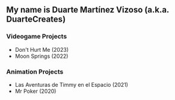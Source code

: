 ## My name is Duarte Martínez Vizoso (a.k.a. DuarteCreates)

### Videogame Projects
 - Don't Hurt Me (2023)
 - Moon Springs (2022)

### Animation Projects
 - Las Aventuras de Timmy en el Espacio (2021)
 - Mr Poker (2020)
